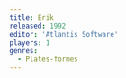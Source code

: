 ```yaml
---
title: Erik
released: 1992
editor: 'Atlantis Software'
players: 1
genres:
  - Plates-formes
---
```

